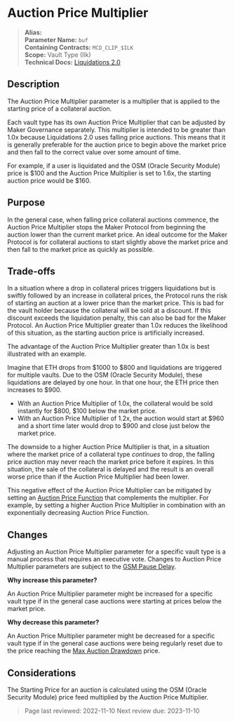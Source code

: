 # Auction Price Multiplier

>**Alias:**  
>**Parameter Name:** `buf`  
>**Containing Contracts:** `MCD_CLIP_$ILK`  
>**Scope:** Vault Type (Ilk)  
>**Technical Docs:** [Liquidations 2.0](https://docs.makerdao.com/smart-contract-modules/dog-and-clipper-detailed-documentation)  


## Description

The Auction Price Multiplier parameter is a multiplier that is applied to the starting price of a collateral auction.

Each vault type has its own Auction Price Multiplier that can be adjusted by Maker Governance separately. This multiplier is intended to be greater than 1.0x because Liquidations 2.0 uses falling price auctions. This means that it is generally preferable for the auction price to begin above the market price and then fall to the correct value over some amount of time.

For example, if a user is liquidated and the OSM (Oracle Security Module) price is $100 and the Auction Price Multiplier is set to 1.6x, the starting auction price would be $160.

## Purpose

In the general case, when falling price collateral auctions commence, the Auction Price Multiplier stops the Maker Protocol from beginning the auction lower than the current market price. An ideal outcome for the Maker Protocol is for collateral auctions to start slightly above the market price and then fall to the market price as quickly as possible.

## Trade-offs

In a situation where a drop in collateral prices triggers liquidations but is swiftly followed by an increase in collateral prices, the Protocol runs the risk of starting an auction at a lower price than the market price. This is bad for the vault holder because the collateral will be sold at a discount. If this discount exceeds the liquidation penalty, this can also be bad for the Maker Protocol. An Auction Price Multiplier greater than 1.0x reduces the likelihood of this situation, as the starting auction price is artificially increased.

The advantage of the Auction Price Multiplier greater than 1.0x is best illustrated with an example.

Imagine that ETH drops from $1000 to $800 and liquidations are triggered for multiple vaults. Due to the OSM (Oracle Security Module), these liquidations are delayed by one hour. In that one hour, the ETH price then increases to $900.

* With an Auction Price Multiplier of 1.0x, the collateral would be sold instantly for $800, $100 below the market price.
* With an Auction Price Multiplier of 1.2x, the auction would start at $960 and a short time later would drop to $900 and close just below the market price.

The downside to a higher Auction Price Multiplier is that, in a situation where the market price of a collateral type _continues_ to drop, the falling price auction may never reach the market price before it expires. In this situation, the sale of the collateral is delayed and the result is an overall worse price than if the Auction Price Multiplier had been lower.

This negative effect of the Auction Price Multiplier can be mitigated by setting an [Auction Price Function](param-auction-price-function.md) that complements the multiplier. For example, by setting a higher Auction Price Multiplier in combination with an exponentially decreasing Auction Price Function.

## Changes

Adjusting an Auction Price Multiplier parameter for a specific vault type is a manual process that requires an executive vote. Changes to Auction Price Multiplier parameters are subject to the [GSM Pause Delay](../core/param-gsm-pause-delay.md).

**Why increase this parameter?**

An Auction Price Multiplier parameter might be increased for a specific vault type if in the general case auctions were starting at prices below the market price.

**Why decrease this parameter?**

An Auction Price Multiplier parameter might be decreased for a specific vault type if in the general case auctions were being regularly reset due to the price reaching the [Max Auction Drawdown](max-auction-drawdown.md) price.

## Considerations

The Starting Price for an auction is calculated using the OSM (Oracle Security Module) price feed multiplied by the Auction Price Multiplier.

>Page last reviewed: 2022-11-10
>Next review due: 2023-11-10  

